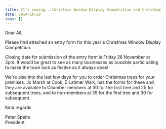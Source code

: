 ```yaml
---
title: It's coming...Christmas Window Display Competition and Christmas Trees
date: 2014-10-28
tags: []
---
```

Dear All,

Please find attached an entry form for this year's Christmas Window Display Competition.

Closing date for submission of the entry form is Friday 28 November at 3pm. It would be great to see as many businesses as possible participating to make the town look as festive as it always does!

We're also into the last few days for you to order Christmas trees for your premises. Jo Marsh at Cook, 5 Latimer Walk, has the forms for these and they are available to Chamber members at 30 for the first tree and 25 for subsequent trees, and to non-members at 35 for the first tree and 30 for subsequent.

Kind regards

Peter Speirs  
President

